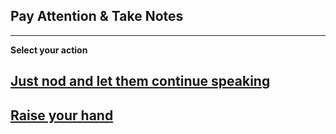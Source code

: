 ## Pay Attention & Take Notes 
--- 

**Select your action**
## [Just nod and let them continue speaking](Polite/option1.md)
## [Raise your hand](Polite/option2.md)